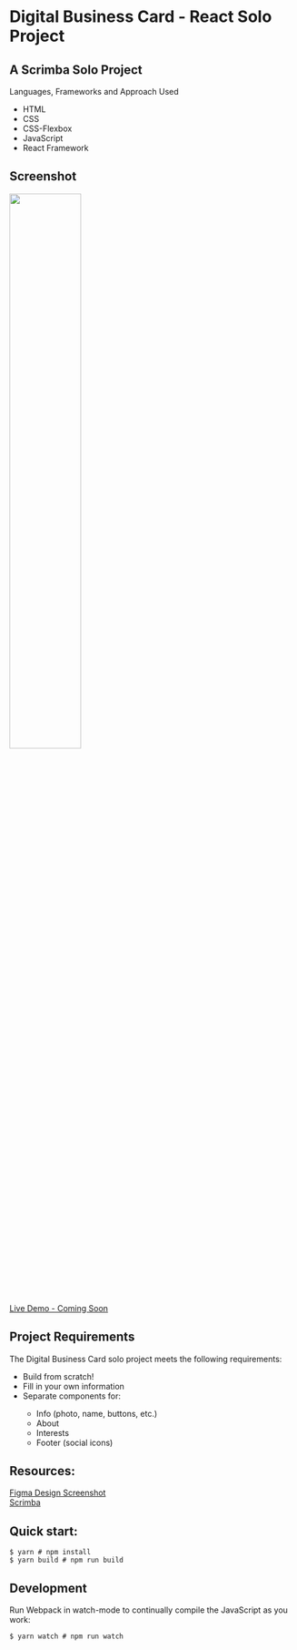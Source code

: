 # Digital Business Card - React Solo Project

## A Scrimba Solo Project
Languages, Frameworks and Approach Used
<ul>
<li>HTML</li>
<li>CSS</li>
<li>CSS-Flexbox</li>
<li>JavaScript</li>
<li>React Framework</li>
</ul>

## Screenshot
<img src="" width=50% height=50%><br>
[Live Demo - Coming Soon]()
 
## Project Requirements
 The Digital Business Card solo project meets the following requirements:
 <ul>
 <li>Build from scratch!</li>
 <li>Fill in your own information</li>
 <li>Separate components for:</li>
 <ul>
 <li>Info (photo, name, buttons, etc.)</li>
 <li>About</li>
 <li>Interests</li>
 <li>Footer (social icons)</li>
 </ul>
 </ul>
 
## Resources:
  [Figma Design Screenshot](https://github.com/famanakis/Scrimba/blob/main/m9-solo-youTube-channel-search/assets/figma-design.png)<br>
 [Scrimba](https://scrimba.com/)



## Quick start:
```
$ yarn # npm install
$ yarn build # npm run build
````

## Development
Run Webpack in watch-mode to continually compile the JavaScript as you work:
```
$ yarn watch # npm run watch
```
